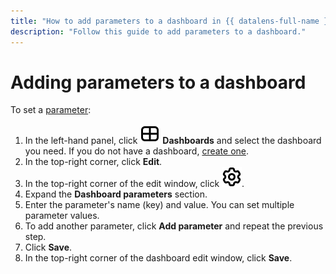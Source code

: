 ```yaml
---
title: "How to add parameters to a dashboard in {{ datalens-full-name }}"
description: "Follow this guide to add parameters to a dashboard."
---
```


# Adding parameters to a dashboard

To set a [parameter](../../dashboard/dashboard_parameters.md#params-dash):


1. In the left-hand panel, click ![image](../../../_assets/console-icons/layout-cells-large.svg) **Dashboards** and select the dashboard you need. If you do not have a dashboard, [create one](../dashboard/create.md).
1. In the top-right corner, click **Edit**.
1. In the top-right corner of the edit window, click ![image](../../../_assets/console-icons/gear.svg).
1. Expand the **Dashboard parameters** section.
1. Enter the parameter's name (key) and value. You can set multiple parameter values.
1. To add another parameter, click **Add parameter** and repeat the previous step.
1. Click **Save**.
1. In the top-right corner of the dashboard edit window, click **Save**.